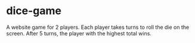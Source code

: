 # dice-game
 A website game for 2 players. Each player takes turns to roll the die on the screen. After 5 turns, the player with the highest total wins.
